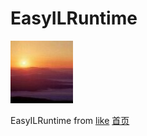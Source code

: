 # EasyILRuntime
![例 图片](icon.jpg "图片标题")

EasyILRuntime from [like](https://github.com/likehuihui)
[首页](HomePage.md)
